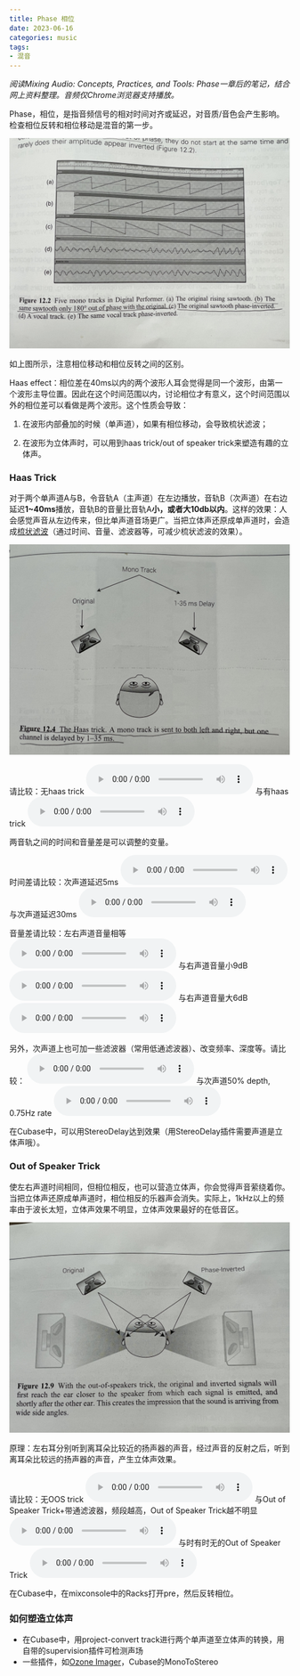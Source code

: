 ```yaml
---
title: Phase 相位
date: 2023-06-16
categories: music
tags:
- 混音
---
```


*阅读Mixing Audio: Concepts, Practices, and Tools: Phase一章后的笔记，结合网上资料整理。音频仅Chrome浏览器支持播放。*

Phase，相位，是指音频信号的相对时间对齐或延迟，对音质/音色会产生影响。检查相位反转和相位移动是混音的第一步。

![](/assets/images/music/phase_invert_shift.jpg)

如上图所示，注意相位移动和相位反转之间的区别。

Haas effect：相位差在40ms以内的两个波形人耳会觉得是同一个波形，由第一个波形主导位置。因此在这个时间范围以内，讨论相位才有意义，这个时间范围以外的相位差可以看做是两个波形。这个性质会导致：

1. 在波形内部叠加的时候（单声道），如果有相位移动，会导致梳状滤波；

2. 在波形为立体声时，可以用到haas trick/out of speaker trick来塑造有趣的立体声。


### Haas Trick

对于两个单声道A与B，令音轨A（主声道）在左边播放，音轨B（次声道）在右边延迟**1~40ms**播放，音轨B的音量比音轨A**小，或者大10db以内**。这样的效果：人会感觉声音从左边传来，但比单声道音场更广。当把立体声还原成单声道时，会造成[梳状滤波](https://www.youtube.com/watch?v=0wvlrBx3U4c&t=636s)（通过时间、音量、滤波器等，可减少梳状滤波的效果）。

![](/assets/images/music/haas_trick.jpg)

请比较：无haas trick
<audio controls>
  <source src="/assets/music/12.15.wav" type="audio/wav">
</audio>
与有haas trick
<audio controls>
  <source src="/assets/music/12.19.wav" type="audio/wav">
</audio>

两音轨之间的时间和音量差是可以调整的变量。

时间差请比较：次声道延迟5ms
<audio controls>
  <source src="/assets/music/12.10.wav" type="audio/wav">
</audio>
与次声道延迟30ms
<audio controls>
  <source src="/assets/music/12.11.wav" type="audio/wav">
</audio>

音量差请比较：左右声道音量相等
<audio controls>
  <source src="/assets/music/12.19.wav" type="audio/wav">
</audio>
与右声道音量小9dB
<audio controls>
  <source src="/assets/music/12.16.wav" type="audio/wav">
</audio>
与右声道音量大6dB
<audio controls>
  <source src="/assets/music/12.21.wav" type="audio/wav">
</audio>

另外，次声道上也可加一些滤波器（常用低通滤波器）、改变频率、深度等。请比较：
<audio controls>
  <source src="/assets/music/12.11.wav" type="audio/wav">
</audio>
与次声道50% depth, 0.75Hz rate
<audio controls>
  <source src="/assets/music/12.22.wav" type="audio/wav">
</audio>

在Cubase中，可以用StereoDelay达到效果（用StereoDelay插件需要声道是立体声哦）。


### Out of Speaker Trick

使左右声道时间相同，但相位相反，也可以营造立体声，你会觉得声音萦绕着你。当把立体声还原成单声道时，相位相反的乐器声会消失。实际上，1kHz以上的频率由于波长太短，立体声效果不明显，立体声效果最好的在低音区。

![](/assets/images/music/oos_trick.jpg)

原理：左右耳分别听到离耳朵比较近的扬声器的声音，经过声音的反射之后，听到离耳朵比较远的扬声器的声音，产生立体声效果。

请比较：无OOS trick
<audio controls>
  <source src="/assets/music/12.27.wav" type="audio/wav">
</audio>
与Out of Speaker Trick+带通滤波器，频段越高，Out of Speaker Trick越不明显
<audio controls>
  <source src="/assets/music/12.28.wav" type="audio/wav">
</audio>
与时有时无的Out of Speaker Trick
<audio controls>
  <source src="/assets/music/12.29.wav" type="audio/wav">
</audio>

在Cubase中，在mixconsole中的Racks打开pre，然后反转相位。


### 如何塑造立体声

- 在Cubase中，用project-convert track进行两个单声道至立体声的转换，用自带的supervision插件可检测声场
- 一些插件，如[Ozone Imager](https://www.izotope.com/en/learn/what-is-the-haas-effect.html)，Cubase的MonoToStereo